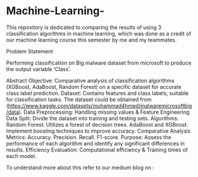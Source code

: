 # Machine-Learning-

This repository is dedicated to comparing the results of using 3 classification algorithms in machine learning, which was done as a credit of our machine learning course this semester by me and my teammates. 

Problem Statement

Performing classification on Big malware dataset from microsoft to produce the output variable ‘Class’.

Abstract
Objective: Comparative analysis of classification algorithms (XGBoost, AdaBoost, Random Forest) on a specific dataset for accurate class label prediction.
Dataset: Contains features and class labels, suitable for classification tasks. The dataset could be obtained from (https://www.kaggle.com/datasets/muhammad4hmed/malwaremicrosoftbig/data).
Data Preprocessing: Handling missing values & Feature Engineering
Data Split: Divide the dataset into training and testing sets.
Algorithms: 
 Random Forest: Utilizes a forest of decision trees.
AdaBoost and XGBoost: Implement boosting techniques to improve accuracy.
Comparative Analysis Metrics:
Accuracy.
Precision.
Recall.
F1-score.
Purpose: Assess the performance of each algorithm and identify any significant differences in results.
Efficiency Evaluation: Computational efficiency & Training times of each model.

To understand more about this refer to our medium blog on : 
